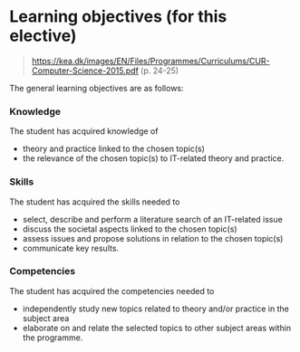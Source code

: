 # Learning objectives (for this elective)
> https://kea.dk/images/EN/Files/Programmes/Curriculums/CUR-Computer-Science-2015.pdf (p. 24-25)

The general learning objectives are as follows:

### Knowledge
The student has acquired knowledge of
* theory and practice linked to the chosen topic(s)
* the relevance of the chosen topic(s) to IT-related theory and practice.

### Skills
The student has acquired the skills needed to
* select, describe and perform a literature search of an IT-related issue
* discuss the societal aspects linked to the chosen topic(s)
* assess issues and propose solutions in relation to the chosen topic(s)
* communicate key results.

### Competencies
The student has acquired the competencies needed to
* independently study new topics related to theory and/or practice in the subject area
* elaborate on and relate the selected topics to other subject areas within the programme.
